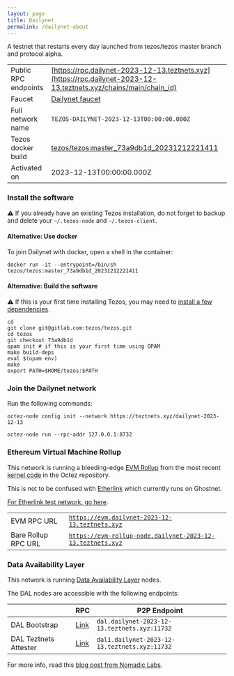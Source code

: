 ```yaml
---
layout: page
title: Dailynet
permalink: /dailynet-about
---
```


A testnet that restarts every day launched from tezos/tezos master branch and protocol alpha.

| | |
|-------|---------------------|
| Public RPC endpoints | [https://rpc.dailynet-2023-12-13.teztnets.xyz](https://rpc.dailynet-2023-12-13.teztnets.xyz/chains/main/chain_id)<br/> |
| Faucet | [Dailynet faucet](https://faucet.dailynet-2023-12-13.teztnets.xyz) |
| Full network name | `TEZOS-DAILYNET-2023-12-13T00:00:00.000Z` |
| Tezos docker build | [tezos/tezos:master_73a9db1d_20231212221411](https://hub.docker.com/r/tezos/tezos/tags?page=1&ordering=last_updated&name=master_73a9db1d_20231212221411) |
| Activated on | 2023-12-13T00:00:00.000Z |





### Install the software

⚠️  If you already have an existing Tezos installation, do not forget to backup and delete your `~/.tezos-node` and `~/.tezos-client`.



#### Alternative: Use docker

To join Dailynet with docker, open a shell in the container:

```
docker run -it --entrypoint=/bin/sh tezos/tezos:master_73a9db1d_20231212221411
```

#### Alternative: Build the software

⚠️  If this is your first time installing Tezos, you may need to [install a few dependencies](https://tezos.gitlab.io/introduction/howtoget.html#setting-up-the-development-environment-from-scratch).

```
cd
git clone git@gitlab.com:tezos/tezos.git
cd tezos
git checkout 73a9db1d
opam init # if this is your first time using OPAM
make build-deps
eval $(opam env)
make
export PATH=$HOME/tezos:$PATH
```

### Join the Dailynet network

Run the following commands:

```
octez-node config init --network https://teztnets.xyz/dailynet-2023-12-13

octez-node run --rpc-addr 127.0.0.1:8732
```


### Ethereum Virtual Machine Rollup

This network is running a bleeding-edge [EVM Rollup](https://docs.etherlink.com/welcome/what-is-etherlink) from the most recent [kernel code](https://gitlab.com/tezos/tezos/-/tree/master/etherlink) in the Octez repository.

This is not to be confused with [Etherlink](https://docs.etherlink.com/get-started/connect-your-wallet-to-etherlink) which currently runs on Ghostnet.

[For Etherlink test network, go here](https://docs.etherlink.com/get-started/connect-your-wallet-to-etherlink).

| | |
|-------|---------------------|
| EVM RPC URL | [`https://evm.dailynet-2023-12-13.teztnets.xyz`](https://evm.dailynet-2023-12-13.teztnets.xyz) |
| Bare Rollup RPC URL | [`https://evm-rollup-node.dailynet-2023-12-13.teztnets.xyz`](https://evm-rollup-node.dailynet-2023-12-13.teztnets.xyz/global/block/head) |




### Data Availability Layer

This network is running [Data Availability Layer](https://tezos.gitlab.io/shell/dal.html) nodes.


The DAL nodes are accessible with the following endpoints:

| | RPC | P2P Endpoint |
|------------|---------|--------------|
| DAL Bootstrap | [Link](https://dal-bootstrap-rpc.dailynet-2023-12-13.teztnets.xyz) | `dal.dailynet-2023-12-13.teztnets.xyz:11732` |
| DAL Teztnets Attester | [Link](https://dal-attester-rpc.dailynet-2023-12-13.teztnets.xyz) | `dal1.dailynet-2023-12-13.teztnets.xyz:11732` |


For more info, read this [blog post from Nomadic Labs](https://research-development.nomadic-labs.com/data-availability-layer-tezos.html).



